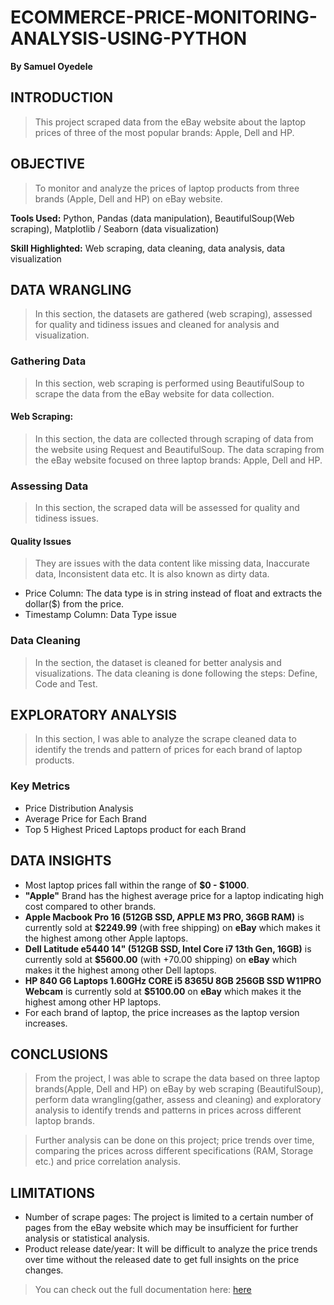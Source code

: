 # ECOMMERCE-PRICE-MONITORING-ANALYSIS-USING-PYTHON
**By Samuel Oyedele**

## INTRODUCTION

> This project scraped data from the eBay website about the laptop prices of three of the most popular brands: Apple, Dell and HP.

## OBJECTIVE

> To monitor and analyze the prices of laptop products from three brands (Apple, Dell and HP) on eBay website.

**Tools Used:** Python, Pandas (data manipulation), BeautifulSoup(Web scraping), Matplotlib / Seaborn (data visualization)

**Skill Highlighted:** Web scraping, data cleaning, data analysis, data visualization

## DATA WRANGLING

> In this section, the datasets are gathered (web scraping), assessed for quality and tidiness issues and cleaned for analysis and visualization.

### Gathering Data
> In this section, web scraping is performed using BeautifulSoup to scrape the data from the eBay website for data collection.

#### Web Scraping: 
> In this section, the data are collected through scraping of data from the website using Request and BeautifulSoup. The data scraping from the eBay website focused on three laptop brands: Apple, Dell and HP.

### Assessing Data
> In this section, the scraped data will be assessed for quality and tidiness issues.

#### Quality Issues
> They are issues with the data content like missing data, Inaccurate data, Inconsistent data etc. It is also known as dirty data.

- Price Column: The data type is in string instead of float and extracts the dollar($) from the price.
- Timestamp Column: Data Type issue

### Data Cleaning
> In the section, the dataset is cleaned for better analysis and visualizations. The data cleaning is done following the steps: Define, Code and Test.

## EXPLORATORY ANALYSIS
> In this section, I was able to analyze the scrape cleaned data to identify the trends and pattern of prices for each brand of laptop products.

### Key Metrics
- Price Distribution Analysis
- Average Price for Each Brand
- Top 5 Highest Priced Laptops product for each Brand

## DATA INSIGHTS
- Most laptop prices fall within the range of **$0 - $1000**.
- **"Apple"** Brand has the highest average price for a laptop indicating high cost compared to other brands.
- **Apple Macbook Pro 16 (512GB SSD, APPLE M3 PRO, 36GB RAM)** is currently sold at **$2249.99** (with free shipping) on **eBay** which makes it the highest among other Apple laptops.
- **Dell Latitude e5440 14" (512GB SSD, Intel Core i7 13th Gen, 16GB)** is currently sold at **$5600.00** (with +70.00 shipping) on **eBay** which makes it the highest among other Dell laptops.
- **HP 840 G6 Laptops 1.60GHz CORE i5 8365U 8GB 256GB SSD W11PRO Webcam** is currently sold at **$5100.00** on **eBay** which makes it the highest among other HP laptops.
-  For each brand of laptop, the price increases as the laptop version increases.

## CONCLUSIONS
> From the project, I was able to scrape the data based on three laptop brands(Apple, Dell and HP) on eBay by web scraping (BeautifulSoup), perform data wrangling(gather, assess and cleaning) and exploratory analysis to identify trends and patterns in prices across different laptop brands.

> Further analysis can be done on this project; price trends over time, comparing the prices across different specifications (RAM, Storage etc.) and price correlation analysis.

## LIMITATIONS
- Number of scrape pages: The project is limited to a certain number of pages from the eBay website which may be insufficient for further analysis or statistical analysis.
- Product release date/year: It will be difficult to analyze the price trends over time without the released date to get full insights on the price changes.

> You can check out the full documentation here: <a href='https://medium.com/@samueloyedele/ecommerce-price-monitoring-analysis-using-python-laptop-7ddca1fa8fdf'>here</a>


